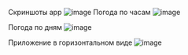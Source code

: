 Скриншоты app ![image](https://github.com/user-attachments/assets/106b4d28-12b7-4edc-b3e8-f8e22f5867e3)
Погода по часам ![image](https://github.com/user-attachments/assets/34659255-f5fd-4be4-93f0-95994baa9676) 

Погода по дням ![image](https://github.com/user-attachments/assets/827a3aaa-39d5-43de-9017-95737363e3f6)

Приложение в горизонтальном виде ![image](https://github.com/user-attachments/assets/a64ffe48-183b-45c0-8cbb-669837256013)




